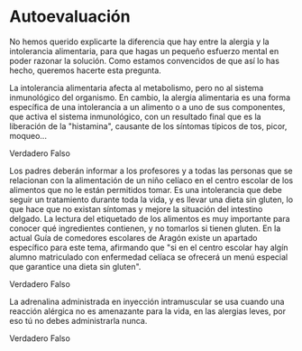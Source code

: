 # Autoevaluación

No hemos querido explicarte la diferencia que hay entre la alergia y la intolerancia alimentaria, para que hagas un pequeño esfuerzo mental en poder razonar la solución. Como estamos convencidos de que así lo has hecho, queremos hacerte esta pregunta.

<quiz name="">
	<question>
		<p>La intolerancia alimentaria afecta al metabolismo, pero no al sistema inmunológico del organismo. En cambio, la alergia
			alimentaria es una forma específica de una intolerancia a un alimento o a uno de sus componentes, que activa el sistema
			inmunológico, con un resultado final que es la liberación de la "histamina", causante de los síntomas típicos de tos,
			picor, moqueo...</p>
		<answer correct>Verdadero</answer>
		<answer>Falso</answer>
	</question>
	<question>
		<p>Los padres deberán informar a los profesores y a todas las personas que se relacionan con la alimentación de un niño celíaco
			en el centro escolar de los alimentos que no le están permitidos tomar. Es una intolerancia que debe seguir un tratamiento
			durante toda la vida, y es llevar una dieta sin gluten, lo que hace que no existan síntomas y mejore la situación del
			intestino delgado. La lectura del etiquetado de los alimentos es muy importante para conocer qué ingredientes contienen,
			y no tomarlos si tienen gluten. En la actual Guía de comedores escolares de Aragón existe un apartado específico para
			este tema, afirmando que "si en el centro escolar hay algín alumno matriculado con enfermedad celíaca se ofrecerá un menú
			especial que garantice una dieta sin gluten". </p>
		<answer correct>Verdadero</answer>
		<answer>Falso</answer>
	</question>
	<question>
		<p>La adrenalina administrada en inyección intramuscular se usa cuando una reacción alérgica no es amenazante para la vida,
			en las alergias leves, por eso tú no debes administrarla nunca.</p>
		<answer>Verdadero</answer>
		<answer correct>Falso</answer>
	</question>
</quiz>

